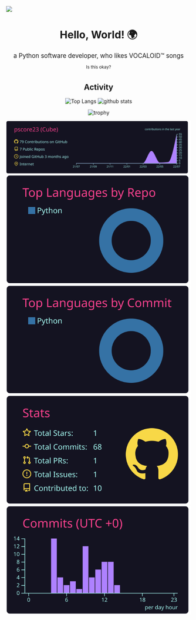 <img src="https://user-images.githubusercontent.com/103930835/203061387-52324fa9-bca6-4ddd-b6bd-c474fbb007f0.png">

<h1 align="center">Hello, World! 🌍</h1>
<p align="center"><big>a Python software developer, who likes VOCALOID™ songs</big></p>
<p align="center"><sup>Is this okay?</sup></p>
<h2 align="center">Activity</h2>

<div align="center">
<p align="center"> 
  <img alt="Top Langs" height="150px" src="https://github-readme-stats.vercel.app/api/top-langs/?username=pscore23&show_icons=true&theme=onedark&layout=compact" />
  <img alt="github stats" height="150px" src="https://github-readme-stats.vercel.app/api?username=pscore23&theme=onedark&show_icons=ture" />
</p>

![trophy](https://github-profile-trophy.vercel.app/?username=pscore23&theme=onedark&column=7)

[![](https://raw.githubusercontent.com/pscore23/pscore23/main/profile-summary-card-output/radical/0-profile-details.svg)](https://github.com/vn7n24fzkq/github-profile-summary-cards)
[![](https://raw.githubusercontent.com/pscore23/pscore23/main/profile-summary-card-output/radical/1-repos-per-language.svg)](https://github.com/vn7n24fzkq/github-profile-summary-cards) [![](https://raw.githubusercontent.com/pscore23/pscore23/main/profile-summary-card-output/radical/2-most-commit-language.svg)](https://github.com/vn7n24fzkq/github-profile-summary-cards)
[![](https://raw.githubusercontent.com/pscore23/pscore23/main/profile-summary-card-output/radical/3-stats.svg)](https://github.com/vn7n24fzkq/github-profile-summary-cards) [![](https://raw.githubusercontent.com/pscore23/pscore23/main/profile-summary-card-output/radical/4-productive-time.svg)](https://github.com/vn7n24fzkq/github-profile-summary-cards)
</div>
